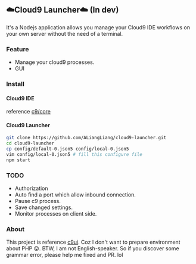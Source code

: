 ## ️️☁️Cloud9 Launcher☁️ (In dev)

It's a Nodejs application allows you manage your Cloud9 IDE workflows on your own server without the need of a terminal.

### Feature

- Manage your cloud9 processes.
- GUI

### Install

#### Cloud9 IDE

reference [c9/core](https://github.com/c9/core)

#### Cloud9 Launcher

```sh
git clone https://github.com/ALiangLiang/cloud9-launcher.git
cd cloud9-launcher
cp config/default-0.json5 config/local-0.json5
vim config/local-0.json5 # fill this configure file
npm start
```

### TODO

- Authorization
- Auto find a port which allow inbound connection.
- Pause c9 process.
- Save changed settings.
- Monitor processes on client side.

### About

This project is reference [c9ui](https://github.com/orditeck/c9ui). Coz I don't want to prepare environment about PHP 😛. BTW, I am not English-speaker. So if you discover some grammar error, please help me fixed and PR. lol